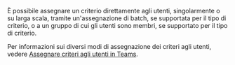 È possibile assegnare un criterio direttamente agli utenti, singolarmente o su larga scala, tramite un'assegnazione di batch, se supportata per il tipo di criterio, o a un gruppo di cui gli utenti sono membri, se supportato per il tipo di criterio. 

Per informazioni sui diversi modi di assegnazione dei criteri agli utenti, vedere [Assegnare criteri agli utenti in Teams](../assign-policies.md).